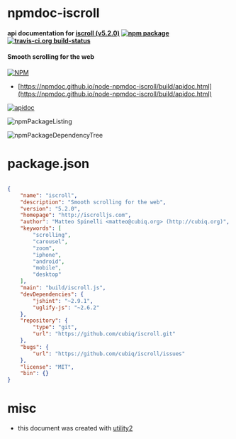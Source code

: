# npmdoc-iscroll

#### api documentation for  [iscroll (v5.2.0)](http://iscrolljs.com)  [![npm package](https://img.shields.io/npm/v/npmdoc-iscroll.svg?style=flat-square)](https://www.npmjs.org/package/npmdoc-iscroll) [![travis-ci.org build-status](https://api.travis-ci.org/npmdoc/node-npmdoc-iscroll.svg)](https://travis-ci.org/npmdoc/node-npmdoc-iscroll)

#### Smooth scrolling for the web

[![NPM](https://nodei.co/npm/iscroll.png?downloads=true&downloadRank=true&stars=true)](https://www.npmjs.com/package/iscroll)

- [https://npmdoc.github.io/node-npmdoc-iscroll/build/apidoc.html](https://npmdoc.github.io/node-npmdoc-iscroll/build/apidoc.html)

[![apidoc](https://npmdoc.github.io/node-npmdoc-iscroll/build/screenCapture.buildCi.browser.%252Ftmp%252Fbuild%252Fapidoc.html.png)](https://npmdoc.github.io/node-npmdoc-iscroll/build/apidoc.html)

![npmPackageListing](https://npmdoc.github.io/node-npmdoc-iscroll/build/screenCapture.npmPackageListing.svg)

![npmPackageDependencyTree](https://npmdoc.github.io/node-npmdoc-iscroll/build/screenCapture.npmPackageDependencyTree.svg)



# package.json

```json

{
    "name": "iscroll",
    "description": "Smooth scrolling for the web",
    "version": "5.2.0",
    "homepage": "http://iscrolljs.com",
    "author": "Matteo Spinelli <matteo@cubiq.org> (http://cubiq.org)",
    "keywords": [
        "scrolling",
        "carousel",
        "zoom",
        "iphone",
        "android",
        "mobile",
        "desktop"
    ],
    "main": "build/iscroll.js",
    "devDependencies": {
        "jshint": "~2.9.1",
        "uglify-js": "~2.6.2"
    },
    "repository": {
        "type": "git",
        "url": "https://github.com/cubiq/iscroll.git"
    },
    "bugs": {
        "url": "https://github.com/cubiq/iscroll/issues"
    },
    "license": "MIT",
    "bin": {}
}
```



# misc
- this document was created with [utility2](https://github.com/kaizhu256/node-utility2)
